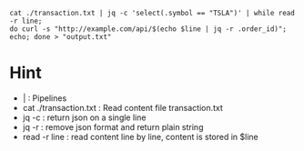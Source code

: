 ```shell
cat ./transaction.txt | jq -c 'select(.symbol == "TSLA")' | while read -r line;
do curl -s "http://example.com/api/$(echo $line | jq -r .order_id)";
echo; done > "output.txt"
```

# Hint
- | : Pipelines
- cat ./transaction.txt : Read content file transaction.txt
- jq -c : return json on a single line
- jq -r : remove json format and return plain string
- read -r line : read content line by line, content is stored in $line
